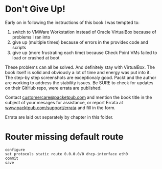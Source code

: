 # Don't Give Up!
Early on in following the instructions of this book I was tempted to:
1. switch to VMWare Workstation instead of Oracle VirtualBox because of problems I ran into
2. give up (multiple times) because of errors in the providex code and scripts
3. give up (more frustrating each time) because Check Point VMs failed to load or crashed at boot

These problems can all be solved. And definitely stay with VirtualBox. The book itself is solid and obviously a lot
of time and energy was put into it. The step-by step screenshots are exceptionaly good. Packt and the author are
working to address the stability issues. Be SURE to check for updates on their GitHub repo, were errata are 
published.

Contact customercare@packetpub.com and mention the book title in the subject of your mesages for assistance, or report
Errata at www.packtpub.com/support/errata and fill in the form.

Errata are laid out separately by chapter in this folder.

# Router missing default route
```
configure
set protocols static route 0.0.0.0/0 dhcp-interface eth0
commit
save
```
